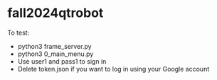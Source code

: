 # fall2024qtrobot

To test:
- python3 frame_server.py
- python3 0_main_menu.py
- Use user1 and pass1 to sign in
- Delete token.json if you want to log in using your Google account
